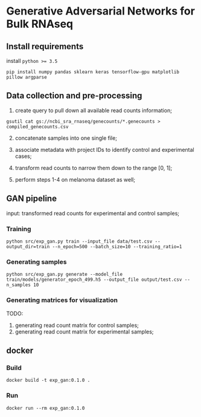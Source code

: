 # Generative Adversarial Networks for Bulk RNAseq

## Install requirements
install `python >= 3.5`

```
pip install numpy pandas sklearn keras tensorflow-gpu matplotlib pillow argparse
```

## Data collection and pre-processing

1. create query to pull down all available read counts information; 

```
gsutil cat gs://ncbi_sra_rnaseq/genecounts/*.genecounts > compiled_genecounts.csv
```

2. concatenate samples into one single file;

3. associate metadata with project IDs to identify control and experimental cases;

4. transform read counts to narrow them down to the range [0, 1];

5. perform steps 1-4 on melanoma dataset as well;

## GAN pipeline

input: transformed read counts for experimental and control samples;

### Training

```
python src/exp_gan.py train --input_file data/test.csv --output_dir=train --n_epoch=500 --batch_size=10 --training_ratio=1
```

### Generating samples

```
python src/exp_gan.py generate --model_file train/models/generator_epoch_499.h5 --output_file output/test.csv --n_samples 10
```

### Generating matrices for visualization

TODO:
1. generating read count matrix for control samples;
2. generating read count matrix for experimental samples;

## docker
### Build 
```
docker build -t exp_gan:0.1.0 .
```
### Run
```
docker run --rm exp_gan:0.1.0
```
